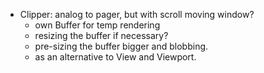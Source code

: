 * Clipper: analog to pager, but with scroll moving window?
    * own Buffer for temp rendering
    * resizing the buffer if necessary?
    * pre-sizing the buffer bigger and blobbing.
    * as an alternative to View and Viewport.
  